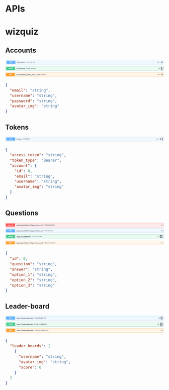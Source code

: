 # APIs

# wizquiz

## Accounts

![accounts](apidesign\getaccountslist.png)
![accounts](apidesign\postcreateaccount.png)
![accounts](apidesign\putupdateaccount.png)

```json
{
  "email": "string",
  "username": "string",
  "password": "string",
  "avatar_img": "string"
}
```

## Tokens

![tokens](apidesign\gettoken.png)

```json
{
  "access_token": "string",
  "token_type": "Bearer",
  "account": {
    "id": 0,
    "email": "string",
    "username": "string",
    "avatar_img": "string"
  }
}
```

## Questions

![questions](apidesign\deletequestion.png)
![questions](apidesign\getquestion.png)
![questions](apidesign\postcreatequestion.png)
![questions](apidesign\putupdatequestion.png)

```json
{
  "id": 0,
  "question": "string",
  "answer": "string",
  "option_1": "string",
  "option_2": "string",
  "option_3": "string"
}
```

## Leader-board

![leader-board](apidesign\getleaderboardlist.png)
![leader-board](apidesign\postcreateleaderboard.png)
![leader-board](apidesign\putupdateleaderboard.png)

```json
{
  "leader_boards": [
    {
      "username": "string",
      "avatar_img": "string",
      "score": 0
    }
  ]
}
```

